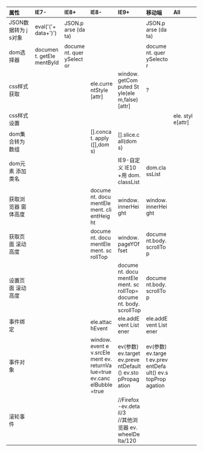 <style>
/*设置table，让td宽度 空格 换行*/
table {
  max-width: 890px;
  word-wrap: break-word; 
  word-break: break-all;
  font-size: 14px;
  text-align: left;
}
table thead th {
  width: 120px;
} 


</style>

<table>
    <thead>
        <tr>
            <th>属性</th>
            <th>IE7-</th>
            <th>IE8+</th>
            <th>IE8-</th>
            <th>IE9+</th>
            <th>移动端</th>
            <th>All</th>
        </tr>
    </thead>
    <tbody>
        <tr>
            <td>JSON数据转为 js对象</td>
            <td>eval('('+data+')')</td>
            <td>JSON.parse (data)</td>
            <td></td>
            <td></td>
            <td>JSON.parse (data)</td>
            <td></td>
        </tr>
        <tr>
            <td>dom选择器</td>
            <td>document. getElementById</td>
            <td>document. querySelector</td>
            <td></td>
            <td></td>
            <td>document. querySelector</td>
            <td></td>
        </tr>
        <tr>
            <td>css样式获取</td>
            <td></td>
            <td></td>
            <td>ele.currentStyle[attr]</td>
            <td>window. getComputed Style(elem,false)[attr]</td>
            <td>?</td>
            <td></td>
        </tr>
        <tr>
            <td>css样式设置</td>
            <td></td>
            <td></td>
            <td></td>
            <td></td>
            <td></td>
            <td>ele. style[attr]</td>
        </tr>
        <tr>
            <td>dom集合转为 数组</td>
            <td></td>
            <td></td>
            <td>[].concat. apply([],doms)</td>
            <td>[].slice.call(doms)</td>
            <td></td>
            <td></td>
        </tr>
        <tr>
            <td>dom元素 添加类名</td>
            <td></td>
            <td></td>
            <td></td>
            <td>IE9-自定义 IE10+用 dom.classList</td>
            <td>dom.classList</td>
            <td></td>
        </tr>
        <tr>
            <td>获取浏览器 窗体高度</td>
            <td></td>
            <td></td>
            <td>document. documentElement. clientHeight </td>
            <td>window. innerHeight </td>
            <td>window. innerHeight</td>
            <td></td>
        </tr>
        <tr>
            <td>获取页面 滚动高度</td>
            <td></td>
            <td></td>
            <td>document. documentElement. scrollTop </td>
            <td>window. pageYOffset </td>
            <td>document.body. scrollTop</td>
            <td></td>
        </tr>
        <tr>
            <td>设置页面 滚动高度</td>
            <td></td>
            <td></td>
            <td></td>
            <td>document. documentElement. scrollTop= document. body. scrollTop</td>
            <td>document.body. scrollTop</td>
            <td></td>
        </tr>
        <tr>
            <td>事件绑定</td>
            <td></td>
            <td></td>
            <td>ele.attachEvent</td>
            <td>ele.addEvent Listener</td>
            <td>ele.addEvent Listener</td>
            <td></td>
        </tr>
        <tr>
            <td>事件对象</td>
            <td></td>
            <td></td>
            <td>window.event ev.srcElement ev.returnValue=true ev.cancelBubble=true</td>
            <td>ev(参数)<br/>ev.target ev.preventDefault() ev.stopPropagation</td>
            <td>ev(参数)<br/>ev.target ev.preventDefault() ev.stopPropagation</td>
            <td></td>
        </tr>
        <tr>
            <td>滚轮事件</td>
            <td></td>
            <td></td>
            <td></td>
            <td>//Firefox<br/>-ev.detail/3<br/>//其他浏览器 ev.wheelDelta/120 </td>
            <td></td>
            <td></td>
        </tr>
    </tbody>
</table>